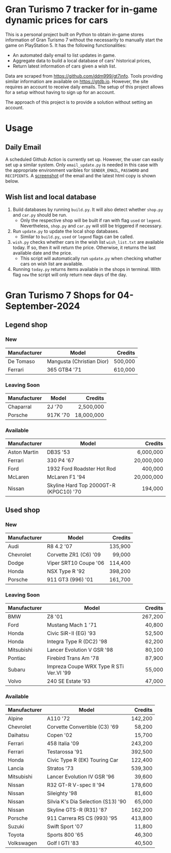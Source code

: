 # Gran Turismo 7 tracker for in-game dynamic prices for cars

This is a personal project built on Python to obtain in-game stores information of Gran Turismo 7 without the necessarity to manually start the game on PlayStation 5. It has the following functionalities:

- An automated daily email to list updates in game.
- Aggregate data to build a local database of cars' historical prices,
- Return latest information of cars given a wish list.

Data are scraped from https://github.com/ddm999/gt7info. Tools providing similar information are available on https://gtdb.io. However, the site requires an account to receive daily emails. The setup of this project allows for a setup without having to sign up for an account.

The approach of this project is to provide a solution without setting an account.

# Usage

## Daily Email

A scheduled Github Action is currently set up. However, the user can easily set up a similar system. Only `email_update.py` is needed in this case with the appropriate environment varibles for `SENDER_EMAIL`, `PASSWORD` and `RECIPIENTS`. A [screenshot](https://raw.githubusercontent.com/marcohoucheng/Gran-Turismo-7-Price-Tracker/main/data/email_screenshot.png) of the email and the latest html copy is shown below.

## Wish list and local database

1. Build databases by running `build.py`. It will also detect whether `shop.py` and `car.py` should be run.
    - Only the respective shop will be built if ran with flag `used` or `legend`. Nevertheless, `shop.py` and `car.py` will still be triggered if necessary.
2. Run `update.py` to update the local shop databases.
    - Similar to `build.py`, `used` or `legend` flags can be called.
3. `wish.py` checks whether cars in the wish list `wish_list.txt` are available today. If so, then it will return the price. Otherwise, it returns the last available date and the price.
    - This script will automatically run `update.py` when checking whather cars on wish list are available.
4. Running `today.py` returns items available in the shops in terminal. With flag `new` the script will only return new days of the day.


# Gran Turismo 7 Shops for 04-September-2024



## Legend shop

### New
 | Manufacturer | Model | Credits |
 | --- | --- | --: |
|De Tomaso|Mangusta (Christian Dior)|500,000|
|Ferrari|365 GTB4 '71|610,000|

### Leaving Soon
 | Manufacturer | Model | Credits |
 | --- | --- | --: |
|Chaparral|2J '70|2,500,000|
|Porsche|917K '70|18,000,000|

### Available
 | Manufacturer | Model | Credits |
 | --- | --- | --: |
|Aston Martin|DB3S '53|6,000,000|
|Ferrari|330 P4 '67|20,000,000|
|Ford|1932 Ford Roadster Hot Rod|400,000|
|McLaren|McLaren F1 '94|20,000,000|
|Nissan|Skyline Hard Top 2000GT-R (KPGC10) '70|194,000|


## Used shop

### New
 | Manufacturer | Model | Credits |
 | --- | --- | --: |
|Audi|R8 4.2 '07|135,900|
|Chevrolet|Corvette ZR1 (C6) '09|99,000|
|Dodge|Viper SRT10 Coupe '06|114,400|
|Honda|NSX Type R '92|398,200|
|Porsche|911 GT3 (996) '01|161,700|

### Leaving Soon
 | Manufacturer | Model | Credits |
 | --- | --- | --: |
|BMW|Z8 '01|267,200|
|Ford|Mustang Mach 1 '71|40,800|
|Honda|Civic SiR-II (EG) '93|52,500|
|Honda|Integra Type R (DC2) '98|62,200|
|Mitsubishi|Lancer Evolution V GSR '98|80,100|
|Pontiac|Firebird Trans Am '78|87,900|
|Subaru|Impreza Coupe WRX Type R STi Ver.VI '99|55,000|
|Volvo|240 SE Estate '93|47,000|

### Available
 | Manufacturer | Model | Credits |
 | --- | --- | --: |
|Alpine|A110 '72|142,200|
|Chevrolet|Corvette Convertible (C3) '69|58,200|
|Daihatsu|Copen '02|15,700|
|Ferrari|458 Italia '09|243,200|
|Ferrari|Testarossa '91|392,500|
|Honda|Civic Type R (EK) Touring Car|122,400|
|Lancia|Stratos '73|539,300|
|Mitsubishi|Lancer Evolution IV GSR '96|39,600|
|Nissan|R32 GT-R V-spec II '94|178,600|
|Nissan|Sileighty '98|81,600|
|Nissan|Silvia K's Dia Selection (S13) '90|65,000|
|Nissan|Skyline GTS-R (R31) '87|162,200|
|Porsche|911 Carrera RS CS (993) '95|413,800|
|Suzuki|Swift Sport '07|11,800|
|Toyota|Sports 800 '65|46,300|
|Volkswagen|Golf I GTI '83|40,500|
